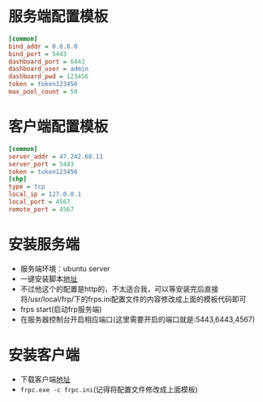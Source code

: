 # 服务端配置模板
```ini
[common]
bind_addr = 0.0.0.0
bind_port = 5443
dashboard_port = 6443
dashboard_user = admin
dashboard_pwd = 123456
token = token123456
max_pool_count = 50

```
# 客户端配置模板
```ini
[common]
server_addr = 47.242.68.11
server_port = 5443
token = token123456
[chp]
type = tcp
local_ip = 127.0.0.1
local_port = 4567
remote_port = 4567
```
# 安装服务端
- 服务端环境：ubuntu server
- 一键安装脚本[地址](https://github.com/MvsCode/frps-onekey)
- 不过他这个的配置是http的，不太适合我，可以等安装完后直接将/usr/local/frp/下的frps.ini配置文件的内容修改成上面的模板代码即可
- frps start(启动frp服务端)
- 在服务器控制台开启相应端口(这里需要开启的端口就是:5443,6443,4567)
# 安装客户端
- 下载客户端[地址](https://github.com/fatedier/frp/releases/tag/v0.34.0)
- `frpc.exe -c frpc.ini`(记得将配置文件修改成上面模板)
